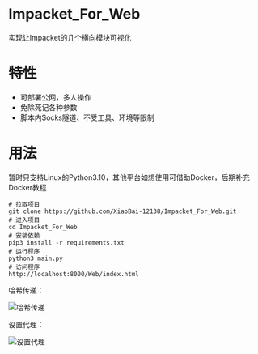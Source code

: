 # Impacket_For_Web

实现让Impacket的几个横向模块可视化

# 特性

+ 可部署公网，多人操作
+ 免除死记各种参数
+ 脚本内Socks隧道、不受工具、环境等限制

# 用法

暂时只支持Linux的Python3.10，其他平台如想使用可借助Docker，后期补充Docker教程

```
# 拉取项目
git clone https://github.com/XiaoBai-12138/Impacket_For_Web.git
# 进入项目
cd Impacket_For_Web
# 安装依赖
pip3 install -r requirements.txt
# 运行程序
python3 main.py
# 访问程序
http://localhost:8000/Web/index.html
```

哈希传递：

![哈希传递](https://github.com/XiaoBai-12138/Impacket_For_Web/blob/main/images/哈希传递.jpg?raw=true)

设置代理：

![设置代理](https://github.com/XiaoBai-12138/Impacket_For_Web/blob/main/images/设置代理.jpg?raw=true)
